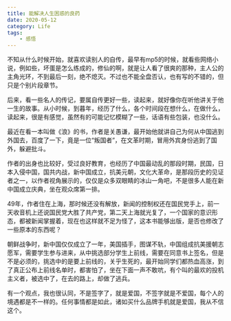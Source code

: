 ```yaml
---
title: 能解决人生困惑的良药
date: 2020-05-12
category: Life
tags:
    - 感悟
---
```


不知从什么时候开始，就喜欢读别人的自传，最早有mp5的时候，就看些网络小说，例如些，坏蛋是怎么练成的，修仙的啊，就是让人看了很爽的那种，主人公的主角光环，不到最后一刻，绝不熄灭。不过也不能全盘否认，也有写的不错的，但只是个别片段章节。

后来，看一些名人的传记，要属自传更好一些，读起来，就好像你在听他讲关于他一生的故事。从小时候，到暮年，经历了什么，各个时间段在想什么，在做什么，读起来，很是有感觉，虽然有的可能记忆模糊了一些，话语有些包装，也没什么。

最近在看一本叫做《浪》的书，作者是关愚谦，最开始他就讲自己为何从中国逃到外国去，百度了一下，竟是一位“叛国者”，在文革时期，冒用外宾身份逃到了国外，躲避批斗。

作者的出身也比较好，受过良好教育，也经历了中国最动乱的那段时期，民国，日本入侵中国，国共内战，新中国成立，抗美元朝，文化大革命，是那段历史的见证者之一，以作者视角展示的，仅仅是众多双眼睛的冰山一角吧，不是很多人能在新中国成立庆典，坐在观众席第一排。

49年，作者住在上海，那时候还没有解放，新闻的控制权还在国民党手上，前一天收音机上还说国民党大胜了共产党，第二天上海就光复了，一个国家的意识形态，都被新闻掌握着，现在也这样就不足为怪了，这本书能够出版，是否也修改了一些原本的东西呢？

朝鲜战争时，新中国仅仅成立了一年，美国插手，图谋不轨，中国组成抗美援朝志愿军，需要学生参与进来，从中挑选部分学生上前线，需要在同意书上签名，但是不是必须的，挑选中的是要上前线的，关乎生死的，最开始同学们都热血高涨，到了真正公布上前线名单时，都害怕了，坐在下面一声不敢吭，有个叫的最欢的投机主义者，被选中了，在去的路上，却做了逃兵。

有一个观点，我也很认同，不是签字了，就是爱国，不签字就是不爱国，每个人的境遇都是不一样的。任何事情都是如此，诸如买什么品牌手机就是爱国，我从不信这个。
